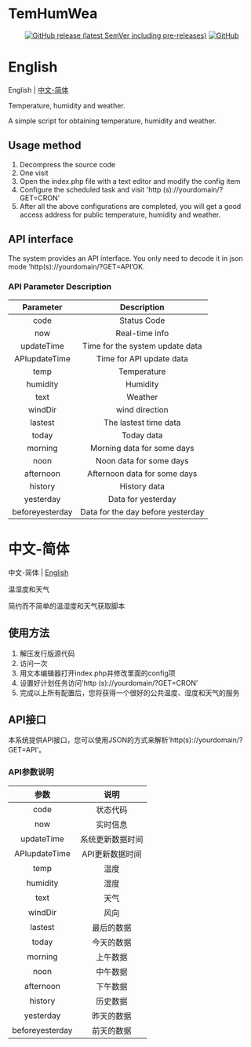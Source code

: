 # TemHumWea
<p align="center">
<a href="https://github.com/SANYIMOE/TemHumWea/releases"><img alt="GitHub release (latest SemVer including pre-releases)" src="https://img.shields.io/github/v/release/SANYIMOE/TemHumWea?include_prereleases&style=flat-square"></a>
<a href="https://github.com/SANYIMOE/TemHumWea/blob/master/LICENSE"><img alt="GitHub" src="https://img.shields.io/github/license/SANYIMOE/TemHumWea?style=flat-square"></a>
</p>

# English
English | <a href="#中文-简体">中文-简体</a>

Temperature, humidity and weather.

A simple script for obtaining temperature, humidity and weather.

## Usage method
1. Decompress the source code
2. One visit
3. Open the index.php file with a text editor and modify the config item
4. Configure the scheduled task and visit 'http (s)://yourdomain/?GET=CRON’
5. After all the above configurations are completed, you will get a good access address for public temperature, humidity and weather.

## API interface
The system provides an API interface. You only need to decode it in json mode ‘http(s)://yourdomain/?GET=API’OK.

### API Parameter Description
|Parameter|Description|
|:----:|:----:|
|code|Status Code|
|now|Real-time info|
|updateTime|Time for the system update data|
|APIupdateTime|Time for API update data|
|temp|Temperature|
|humidity|Humidity|
|text|Weather|
|windDir|wind direction|
|lastest|The lastest time data|
|today|Today data|
|morning|Morning data for some days|
|noon|Noon data for some days|
|afternoon|Afternoon data for some days|
|history|History data|
|yesterday|Data for yesterday|
|beforeyesterday|Data for the day before yesterday|

# 中文-简体
中文-简体 | <a href="#English">English</a>

温湿度和天气

简约而不简单的温湿度和天气获取脚本

## 使用方法
1. 解压发行版源代码
2. 访问一次
3. 用文本编辑器打开index.php并修改里面的config项
4. 设置好计划任务访问'http (s)://yourdomain/?GET=CRON’
5. 完成以上所有配置后，您将获得一个很好的公共温度、湿度和天气的服务

## API接口
本系统提供API接口，您可以使用JSON的方式来解析‘http(s)://yourdomain/?GET=API’。

### API参数说明
|参数|说明|
|:----:|:----:|
|code|状态代码|
|now|实时信息|
|updateTime|系统更新数据时间|
|APIupdateTime|API更新数据时间|
|temp|温度|
|humidity|湿度|
|text|天气|
|windDir|风向|
|lastest|最后的数据|
|today|今天的数据|
|morning|上午数据|
|noon|中午数据|
|afternoon|下午数据|
|history|历史数据|
|yesterday|昨天的数据|
|beforeyesterday|前天的数据|
